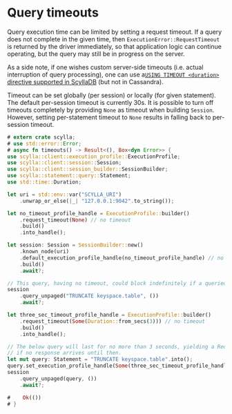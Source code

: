 # Query timeouts

Query execution time can be limited by setting a request timeout. If a query does not complete
in the given time, then `ExecutionError::RequestTimeout` is returned by the driver immediately,
so that application logic can continue operating, but the query may still be in progress on the server.

As a side note, if one wishes custom server-side timeouts (i.e. actual interruption of query processing),
one can use a[`USING TIMEOUT <duration>` directive supported in ScyllaDB](https://github.com/scylladb/scylladb/blob/master/docs/cql/cql-extensions.md#using-timeout)
(but not in Cassandra).

Timeout can be set globally (per session) or locally (for given statement).
The default per-session timeout is currently 30s.
It is possible to turn off timeouts completely by providing `None` as timeout when building `Session`.
However, setting per-statement timeout to `None` results in falling back to per-session timeout.

```rust
# extern crate scylla;
# use std::error::Error;
# async fn timeouts() -> Result<(), Box<dyn Error>> {
use scylla::client::execution_profile::ExecutionProfile;
use scylla::client::session::Session;
use scylla::client::session_builder::SessionBuilder;
use scylla::statement::query::Statement;
use std::time::Duration;

let uri = std::env::var("SCYLLA_URI")
    .unwrap_or_else(|_| "127.0.0.1:9042".to_string());

let no_timeout_profile_handle = ExecutionProfile::builder()
    .request_timeout(None) // no timeout
    .build()
    .into_handle();

let session: Session = SessionBuilder::new()
    .known_node(uri)
    .default_execution_profile_handle(no_timeout_profile_handle) // no per-session timeout
    .build()
    .await?;

// This query, having no timeout, could block indefinitely if a queried node hangs.
session
    .query_unpaged("TRUNCATE keyspace.table", ())
    .await?;

let three_sec_timeout_profile_handle = ExecutionProfile::builder()
    .request_timeout(Some(Duration::from_secs(3))) // no timeout
    .build()
    .into_handle();

// The below query will last for no more than 3 seconds, yielding a RequestTimeout error
// if no response arrives until then.
let mut query: Statement = "TRUNCATE keyspace.table".into();
query.set_execution_profile_handle(Some(three_sec_timeout_profile_handle));
session
    .query_unpaged(query, ())
    .await?;

#    Ok(())
# }
```
